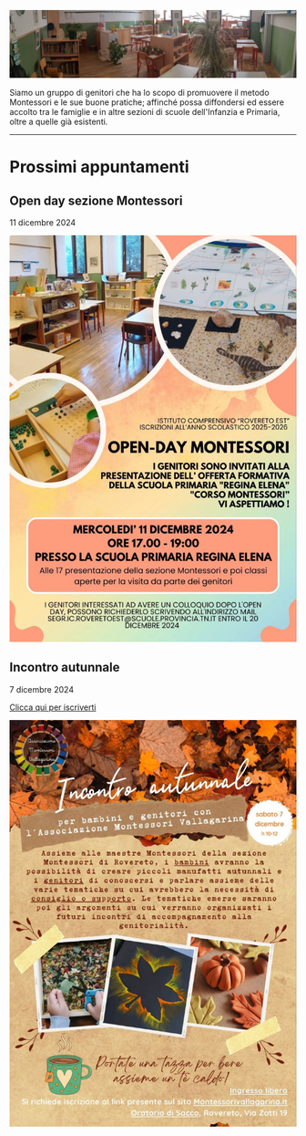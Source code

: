 ![](immagini/aula.jpg)

Siamo un gruppo di genitori che ha lo scopo di promuovere il metodo Montessori e le sue buone pratiche; affinché possa diffondersi ed essere accolto tra le famiglie e in altre sezioni di scuole dell'Infanzia e Primaria, oltre a quelle già esistenti.

---

# Prossimi appuntamenti

## Open day sezione Montessori
11 dicembre 2024

![Open day](blog/2024-12-11.jpg)

## Incontro autunnale
7 dicembre 2024

[Clicca qui per iscriverti](https://forms.gle/VxTKT7AcPJg5NEAm9)

![Incontro autunnale](blog/2024-12-07.jpg)

